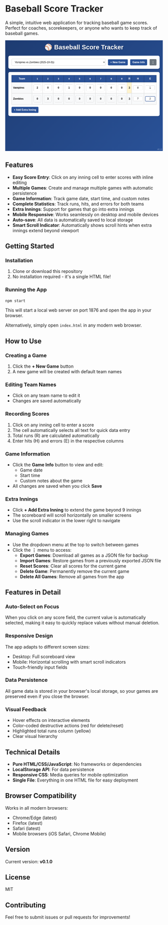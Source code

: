# Baseball Score Tracker

A simple, intuitive web application for tracking baseball game scores. Perfect for coaches, scorekeepers, or anyone who wants to keep track of baseball games.

![Baseball Score Tracker Screenshot](screenshots/baseball-scorer-final.png)

## Features

- **Easy Score Entry**: Click on any inning cell to enter scores with inline editing
- **Multiple Games**: Create and manage multiple games with automatic persistence
- **Game Information**: Track game date, start time, and custom notes
- **Complete Statistics**: Track runs, hits, and errors for both teams
- **Extra Innings**: Support for games that go into extra innings
- **Mobile Responsive**: Works seamlessly on desktop and mobile devices
- **Auto-save**: All data is automatically saved to local storage
- **Smart Scroll Indicator**: Automatically shows scroll hints when extra innings extend beyond viewport

## Getting Started

### Installation

1. Clone or download this repository
2. No installation required - it's a single HTML file!

### Running the App

```bash
npm start
```

This will start a local web server on port 1876 and open the app in your browser.

Alternatively, simply open `index.html` in any modern web browser.

## How to Use

### Creating a Game

1. Click the **+ New Game** button
2. A new game will be created with default team names

### Editing Team Names

- Click on any team name to edit it
- Changes are saved automatically

### Recording Scores

1. Click on any inning cell to enter a score
2. The cell automatically selects all text for quick data entry
3. Total runs (R) are calculated automatically
4. Enter hits (H) and errors (E) in the respective columns

### Game Information

- Click the **Game Info** button to view and edit:
  - Game date
  - Start time
  - Custom notes about the game
- All changes are saved when you click **Save**

### Extra Innings

- Click **+ Add Extra Inning** to extend the game beyond 9 innings
- The scoreboard will scroll horizontally on smaller screens
- Use the scroll indicator in the lower right to navigate

### Managing Games

- Use the dropdown menu at the top to switch between games
- Click the **⋮** menu to access:
  - **Export Games**: Download all games as a JSON file for backup
  - **Import Games**: Restore games from a previously exported JSON file
  - **Reset Scores**: Clear all scores for the current game
  - **Delete Game**: Permanently remove the current game
  - **Delete All Games**: Remove all games from the app

## Features in Detail

### Auto-Select on Focus
When you click on any score field, the current value is automatically selected, making it easy to quickly replace values without manual deletion.

### Responsive Design
The app adapts to different screen sizes:
- Desktop: Full scoreboard view
- Mobile: Horizontal scrolling with smart scroll indicators
- Touch-friendly input fields

### Data Persistence
All game data is stored in your browser's local storage, so your games are preserved even if you close the browser.

### Visual Feedback
- Hover effects on interactive elements
- Color-coded destructive actions (red for delete/reset)
- Highlighted total runs column (yellow)
- Clear visual hierarchy

## Technical Details

- **Pure HTML/CSS/JavaScript**: No frameworks or dependencies
- **LocalStorage API**: For data persistence
- **Responsive CSS**: Media queries for mobile optimization
- **Single File**: Everything in one HTML file for easy deployment

## Browser Compatibility

Works in all modern browsers:
- Chrome/Edge (latest)
- Firefox (latest)
- Safari (latest)
- Mobile browsers (iOS Safari, Chrome Mobile)

## Version

Current version: **v0.1.0**

## License

MIT

## Contributing

Feel free to submit issues or pull requests for improvements!
